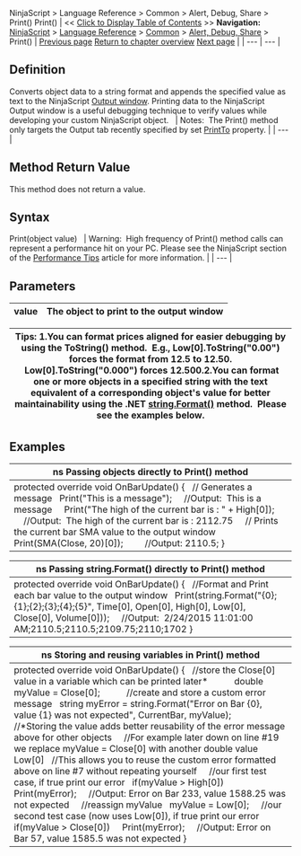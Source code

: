 ﻿
NinjaScript \> Language Reference \> Common \> Alert, Debug, Share \> Print()
Print()
| \<\< [Click to Display Table of Contents](print.md) \>\> **Navigation:**     [NinjaScript](ninjascript-1.md) \> [Language Reference](language_reference_wip-1.md) \> [Common](common-1.md) \> [Alert, Debug, Share](alert__debugging_and_sharing-1.md) \> Print() | [Previous page](playsound-1.md) [Return to chapter overview](alert__debugging_and_sharing-1.md) [Next page](printto-1.md) |
| --- | --- |
## Definition
Converts object data to a string format and appends the specified value as text to the NinjaScript [Output window](output-1.md). Printing data to the NinjaScript Output window is a useful debugging technique to verify values while developing your custom NinjaScript object.
 
| Notes:  The Print() method only targets the Output tab recently specified by set [PrintTo](printto-1.md) property. |
| --- |

## 
## 
## Method Return Value
This method does not return a value.
 
## Syntax
Print(object value)
 
| Warning:  High frequency of Print() method calls can represent a performance hit on your PC. Please see the NinjaScript section of the [Performance Tips](performance_tips2-1.md) article for more information. |
| --- |

## Parameters
| value | The object to print to the output window |
| --- | --- |

| Tips: 1\.You can format prices aligned for easier debugging by using the ToString() method.  E.g., Low\[0].ToString("0\.00") forces the format from 12\.5 to 12\.50\.  Low\[0].ToString("0\.000") forces 12\.500\.2\.You can format one or more objects in a specified string with the text equivalent of a corresponding object's value for better maintainability using the .NET [string.Format()](https://msdn.microsoft.com/en-us/library/system.string.format%28v=vs.110%29.aspx) method.  Please see the examples below. |
| --- |

## 
## 
## Examples
| ns Passing objects directly to Print() method |
| --- |
| protected override void OnBarUpdate() {    // Generates a message    Print("This is a message");      //Output:  This is a message      Print("The high of the current bar is : " \+ High\[0]);          //Output:  The high of the current bar is : 2112\.75      // Prints the current bar SMA value to the output window    Print(SMA(Close, 20)\[0]);           //Output: 2110\.5; } |

| ns Passing string.Format() directly to Print() method |
| --- |
| protected override void OnBarUpdate() {    //Format and Print each bar value to the output window    Print(string.Format("{0};{1};{2};{3};{4};{5}", Time\[0], Open\[0], High\[0], Low\[0], Close\[0], Volume\[0]));      //Output:  2/24/2015 11:01:00 AM;2110\.5;2110\.5;2109\.75;2110;1702 } |

| ns Storing and reusing variables in Print() method |
| --- |
| protected override void OnBarUpdate() {    //store the Close\[0] value in a variable which can be printed later\*            double myValue \= Close\[0];            //create and store a custom error message    string myError \= string.Format("Error on Bar {0}, value {1} was not expected", CurrentBar, myValue);               //\*Storing the value adds better reusability of the error message above for other objects      //For example later down on line \#19 we replace myValue \= Close\[0] with another double value Low\[0]    //This allows you to reuse the custom error formatted above on line \#7 without repeating yourself      //our first test case, if true print our error    if(myValue \> High\[0])                  Print(myError);      //Output: Error on Bar 233, value 1588\.25 was not expected      //reassign myValue    myValue \= Low\[0];      //our second test case (now uses Low\[0]), if true print our error    if(myValue \> Close\[0])      Print(myError);      //Output: Error on Bar 57, value 1585\.5 was not expected } |

